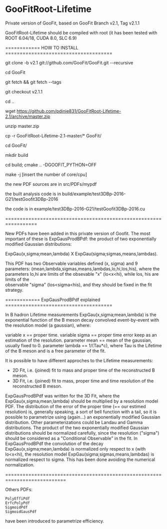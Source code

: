 # GooFitRoot-Lifetime
Private version of GooFit, based on GooFit Branch v2.1, Tag v2.1.1


GooFitRoot-Lifetime should be compiled with root (it has been tested with ROOT 6.04/18,
CUDA 8.0, SLC 6.9)

============ HOW TO INSTALL =====================================

git clone -b v2.1  git://github.com/GooFit/GooFit.git --recursive

cd GooFit

git fetch && git fetch --tags

git checkout v2.1.1

cd ..

wget https://github.com/pdinie831/GooFitRoot-Lifetime-2.1/archive/master.zip

unzip master.zip

cp -r GooFitRoot-Lifetime-2.1-master/* GooFit/

cd GooFit/

mkdir build

cd build; cmake ..  -DGOOFIT_PYTHON=OFF

make -j [insert the number of core/cpu]

the new PDF sources are in src/PDFs/mypdf

the built analysis code is in build/example/test3DBp-2016-G21/testGoofit3DBp-2016

the code is in example/test3DBp-2016-G21/testGoofit3DBp-2016.cu



=================================================================


New PDFs have been added in this private version of Goofit.
The most important of these is  ExpGausProdBPdf: the product of two exponentially modified Gaussian 
distributions:

ExpGau(x,sigma;mean,lambda) X ExpGau(sigma;sigmas,means,lambdas).
  

This PDF has two Observable variables defined (x, sigma) and 9  parameters:
(mean,lambda,sigmas,means,lambdas,lo,hi,los,his), where
the parameters lo,hi are limits of the obsevable "x" (lo<x<hi), while los, his are limits of the  
observable "sigma" (los<sigma<his), and they should be fixed in the fit strategy. 


============ ExpGausProdBPdf explained =====================================

In B hadron Lifetime measurements ExpGau(x,sigma;mean,lambda) is the exponential function of the B 
meson decay convolved event-by-event with the resolution model (a gaussian), where:

variable x     == proper time.
variable sigma == proper time error keep as an estimation of the resolution.
parameter mean == mean of the gaussian, usually fixed to 0.
parameter lambda == 1/(Tau*c), where Tau is the Lifetime of the B meson and is a free parameter
of the fit.

It is possible to have different approches to the Lifetime measurements:

- 2D Fit, i.e. (joined) fit to mass and  proper time  of the reconstructed B meson.
- 3D Fit, i.e. (joined) fit to mass, proper time and time resolution of the reconstructed B meson.

ExpGausProdBPdf was written for the 3D Fit, where the ExpGau(x,sigma;mean,lambda) should be 
multiplied by a resolution model PDF. 
The distribution of the error of the proper time (== our estimed resolution) is, generally speaking, a 
sort of bell function with a tail, so it is possible to parametrize using (again...)  an exponentially 
modified Gaussian distribution. Other parameterizations could be Landau and Gamma distributions. 
The product of the two exponentially modified Gaussian distributions should be normalized carefully, 
since the resolution ("sigma") should be considered as a  "Conditional Observable" in the fit.
In ExpGausProdBPdf the convolution of the decay ExpGau(x,sigma;mean,lambda) is normalized only respect
to x (with lo<x<hi), the resolution model ExpGau(sigma;sigmas,means,lambdas) is normalized respect to 
sigma. This has been done avoiding the numerical normalization.

===========================================================================

Others PDFs:

	PolyEffiPdf
	ErfcPolyPdf
	SigmoidPdf
	SigmoidGausPdf
	
have been introduced to parametrize efficiency. 	
